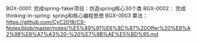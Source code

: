 BGX-0001:
    完成spring-faker项目：仿造spring核心30个类
BGX-0002：
    完成thinking-in-spring: spring和核心编程思想
BGX-0003 
    算法：https://github.com/CyC2018/CS-Notes/blob/master/notes/%E5%89%91%E6%8C%87%20Offer%20%E9%A2%98%E8%A7%A3%20-%20%E7%9B%AE%E5%BD%95.md

